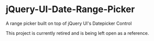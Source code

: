 # jQuery-UI-Date-Range-Picker
A range picker built on top of jQuery UI's Datepicker Control

This project is currently retired and is being left open as a reference.

